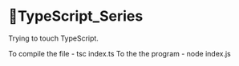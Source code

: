 # :ribbon:TypeScript_Series
Trying to touch TypeScript.



To compile the file - tsc index.ts
To the the program - node index.js
